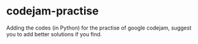 # codejam-practise

Adding the codes (in Python) for the practise of google codejam, suggest you to add better solutions if you find.
